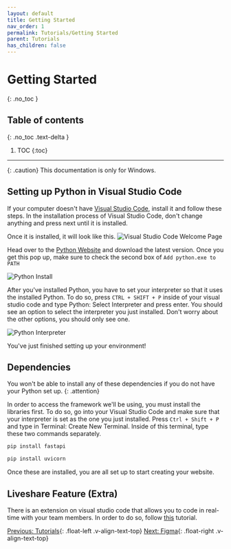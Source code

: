 ```yaml
---
layout: default
title: Getting Started
nav_order: 1
permalink: Tutorials/Getting Started
parent: Tutorials
has_children: false
---
```


# Getting Started
{: .no_toc }

## Table of contents
{: .no_toc .text-delta }

1. TOC
{:toc}

---

{: .caution}
This documentation is only for Windows.

## Setting up Python in Visual Studio Code
If your computer doesn't have [Visual Studio Code](https://code.visualstudio.com/), install it and follow these steps. In the installation process of Visual Studio Code, don't change anything and press next until it is installed.

Once it is installed, it will look like this.
![Visual Studio Code Welcome Page](../source/assets/images/vsc_welcome_page.png)

Head over to the [Python Website](https://www.python.org/downloads/) and download the latest version.
Once you get this pop up, make sure to check the second box of `Add python.exe to PATH`

![Python Install](../source/assets/images/python_install.png)

After you've installed Python, you have to set your interpreter so that it uses the installed Python. To do so, press ``` CTRL + SHIFT + P ``` inside of your visual studio code and type Python: Select Interpreter and press enter. You should see an option to select the interpreter you just installed. Don't worry about the other options, you should only see one.

![Python Interpreter](../source/assets/images/interpreter.png)


You've just finished setting up your environment!
## Dependencies
You won't be able to install any of these dependencies if you do not have your Python set up.
{: .attention}

In order to access the framework we'll be using, you must install the libraries first. To do so, go into your Visual Studio Code and make sure that your interpreter is set as the one you just installed. Press ``` Ctrl + Shift + P ``` and type in Terminal: Create New Terminal. Inside of this terminal, type these two commands separately.
```bash
pip install fastapi
```
```bash
pip install uvicorn
```

Once these are installed, you are all set up to start creating your website.

## Liveshare Feature (Extra)
There is an extension on visual studio code that allows you to code in real-time with your team members. In order to do so, follow [this](https://learn.microsoft.com/en-us/visualstudio/liveshare/quickstart/share) tutorial.

[Previous: Tutorials](../Tutorials){: .float-left .v-align-text-top}
[Next: Figma](Figma){: .float-right .v-align-text-top}